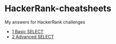 # HackerRank-cheatsheets
My answers for HackerRank challenges

 - [1 Basic SELECT](https://github.com/RoccoBowman/HackerRank-cheatsheets/blob/main/basic_select/basic_select_cs.md)
 - [2 Advanced SELECT](https://github.com/RoccoBowman/HackerRank-cheatsheets/blob/main/advanced_select/advanced_select_cs.md)
